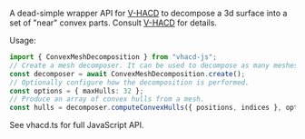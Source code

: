A dead-simple wrapper API for [V-HACD](https://github.com/kmammou/v-hacd) to decompose a 3d surface into a set of "near" convex parts. Consult [V-HACD](https://github.com/kmammou/v-hacd) for details.

Usage:

```ts
import { ConvexMeshDecomposition } from "vhacd-js";
// Create a mesh decomposer. It can be used to decompose as many meshes as you like.
const decomposer = await ConvexMeshDecomposition.create();
// Optionally configure how the decomposition is performed.
const options = { maxHulls: 32 };
// Produce an array of convex hulls from a mesh.
const hulls = decomposer.computeConvexHulls({ positions, indices }, options);
```

See vhacd.ts for full JavaScript API.
